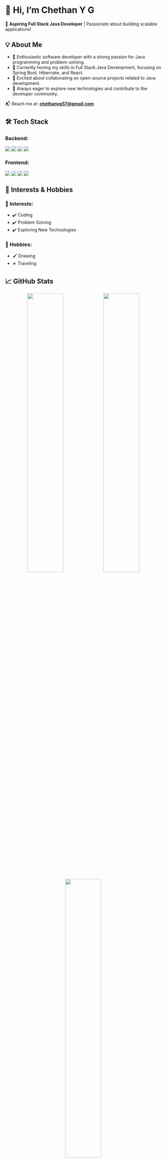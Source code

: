 
# 👋 Hi, I’m Chethan Y G

🚀 **Aspiring Full Stack Java Developer** | Passionate about building scalable applications!

## 💡 About Me

- 🔹 Enthusiastic software developer with a strong passion for Java programming and problem-solving.
- 🔹 Currently honing my skills in Full Stack Java Development, focusing on Spring Boot, Hibernate, and React.
- 🔹 Excited about collaborating on open-source projects related to Java development.
- 🔹 Always eager to explore new technologies and contribute to the developer community.

📬 Reach me at: **chethanyg57@gmail.com**

## 🛠️ Tech Stack

### Backend:

<p align="left">
  <img src="https://img.shields.io/badge/Java-ED8B00?style=for-the-badge&logo=openjdk&logoColor=white" />
  <img src="https://img.shields.io/badge/Spring%20Boot-6DB33F?style=for-the-badge&logo=spring&logoColor=white" />
  <img src="https://img.shields.io/badge/Hibernate-59666C?style=for-the-badge&logo=hibernate&logoColor=white" />
  <img src="https://img.shields.io/badge/MySQL-4479A1?style=for-the-badge&logo=mysql&logoColor=white" />
</p>

### Frontend:

<p align="left">
  <img src="https://img.shields.io/badge/HTML5-E34F26?style=for-the-badge&logo=html5&logoColor=white" />
  <img src="https://img.shields.io/badge/CSS3-1572B6?style=for-the-badge&logo=css3&logoColor=white" />
  <img src="https://img.shields.io/badge/JavaScript-F7DF1E?style=for-the-badge&logo=javascript&logoColor=black" />
  <img src="https://img.shields.io/badge/React-61DAFB?style=for-the-badge&logo=react&logoColor=black" />
</p>

## 🎯 Interests & Hobbies

### 🎯 Interests:
- ✔️ Coding
- ✔️ Problem Solving
- ✔️ Exploring New Technologies

### 🎨 Hobbies:
- 🖌️ Drawing
- ✈️ Traveling

## 📈 GitHub Stats

<p align="center">
  <img src="https://github-readme-stats.vercel.app/api?username=Chethan-YG&show_icons=true&theme=tokyonight" width="48%" />
  <img src="https://github-readme-streak-stats.herokuapp.com/?user=Chethan-YG&theme=tokyonight" width="48%" />
</p>  <p align="center">
  <img src="https://github-readme-stats.vercel.app/api/top-langs/?username=Chethan-YG&layout=compact&theme=tokyonight" width="48%" />
</p>  
---

⭐ Let's connect and collaborate!
💻 Happy Coding!
